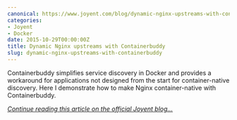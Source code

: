 ```yaml
---
canonical: https://www.joyent.com/blog/dynamic-nginx-upstreams-with-containerbuddy
categories:
- Joyent
- Docker
date: 2015-10-29T00:00:00Z
title: Dynamic Nginx upstreams with Containerbuddy
slug: dynamic-nginx-upstreams-with-containerbuddy
---
```


Containerbuddy simplifies service discovery in Docker and provides a workaround for applications not designed from the start for container-native discovery. Here I demonstrate how to make Nginx container-native with Containerbuddy.

*[Continue reading this article on the official Joyent blog...](https://www.joyent.com/blog/dynamic-nginx-upstreams-with-containerbuddy)*
